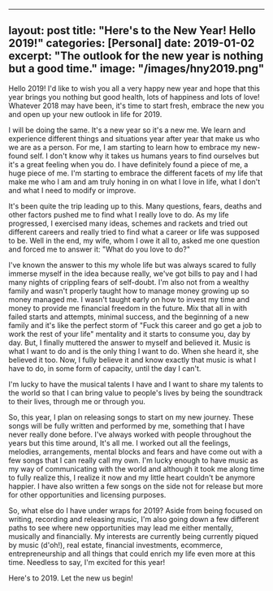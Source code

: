 
---
layout: post
title:  "Here's to the New Year! Hello 2019!"
categories: [Personal]
date:   2019-01-02
excerpt: "The outlook for the new year is nothing but a good time."
image: "/images/hny2019.png"
---
Hello 2019! I'd like to wish you all a very happy new year and hope that this year brings you nothing but good health, lots of 
happiness and lots of love! Whatever 2018 may have been, it's time to start fresh, embrace the new you and open up your new
outlook in life for 2019.

I will be doing the same. It's a new year so it's a new me. We learn and experience different things and situations year after
year that make us who we are as a person. For me, I am starting to learn how to embrace my new-found self. I don't know why it 
takes us humans years to find ourselves but it's a great feeling when you do. I have definitely found a piece of me, a huge piece
of me. I'm starting to embrace the different facets of my life that make me who I am and am truly honing in on what I love in life,
what I don't and what I need to modify or improve. 

It's been quite the trip leading up to this. Many questions, fears, deaths and other factors pushed me to find what I really love to do. 
As my life progressed, I exercised many ideas, schemes and rackets and tried out different careers and really tried to find what a 
career or life was supposed to be. Well in the end, my wife, whom I owe it all to, asked me one question and forced me to answer it: 
"What do you love to do?"

I've known the answer to this my whole life but was always scared to fully immerse myself in the idea because really, we've got
bills to pay and I had many nights of crippling fears of self-doubt. I'm also not from a wealthy family and wasn't properly taught how 
to manage money growing up so money managed me. I wasn't taught early on how to invest my time and money to provide me financial freedom 
in the future. Mix that all in with failed starts and attempts, minimal success, and the beginning of a new family and it's like
the perfect storm of "Fuck this career and go get a job to work the rest of your life" mentality and it starts to consume you, day by day.
But, I finally muttered the answer to myself and believed it. Music is what I want to do and is the only thing I want to do. When she heard 
it, she believed it too. Now, I fully believe it and know exactly that music is what I have to do, in some form of capacity, until the day
I can't. 

I'm lucky to have the musical talents I have and I want to share my talents to the world so that I can bring value to people's
lives by being the soundtrack to their lives, through me or through you.

So, this year, I plan on releasing songs to start on my new journey. These songs will be fully written and performed by me, something 
that I have never really done before. I've always worked with people throughout the years but this time around, It's all me. I worked
out all the feelings, melodies, arrangements, mental blocks and fears and have come out with a few songs that I can really call my own.
I'm lucky enough to have music as my way of communicating with the world and although it took me along time to fully realize this, I 
realize it now and my little heart couldn't be anymore happier. I have also written a few songs on the side not for release but more for 
other opportunities and licensing purposes.

So, what else do I have under wraps for 2019? Aside from being focused on writing, recording and releasing music, I'm also going down
a few different paths to see where new opportunities may lead me either mentally, musically and financially. My interests are currently
being currently piqued by music (d'oh!), real estate, financial investments, ecommerce, entrepreneurship and all things that could enrich my life
even more at this time. Needless to say, I'm excited for this year!

Here's to 2019. Let the new us begin!
